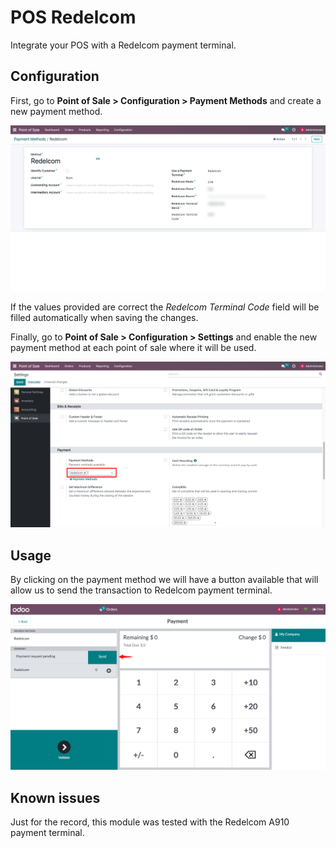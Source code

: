 # POS Redelcom
Integrate your POS with a Redelcom payment terminal.

## Configuration
First, go to **Point of Sale > Configuration > Payment Methods** and create a new
payment method.

![image_01](static/description/image_01.png)

If the values provided are correct the *Redelcom Terminal Code* field will be
filled automatically when saving the changes.

Finally, go to **Point of Sale > Configuration > Settings** and enable the new payment
method at each point of sale where it will be used.

![image_02](static/description/image_02.png)

## Usage
By clicking on the payment method we will have a button available that will allow us to
send the transaction to Redelcom payment terminal.

![image_03](static/description/image_03.png)

## Known issues
Just for the record, this module was tested with the Redelcom A910 payment terminal.
